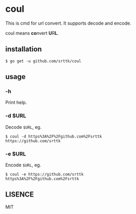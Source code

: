 # coul
This is cmd for url convert. It supports decode and encode.

coul means **co**nvert **U**R**L**.

## installation
```
$ go get -u github.com/srttk/coul
```

## usage
### -h
Print help.

### -d $URL
Decode `$URL`, eg.
```
$ coul -d https%3A%2F%2Fgithub.com%2Fsrttk
https://github.com/srttk
```

### -e $URL
Encode `$URL`, eg.
```
$ coul -e https://github.com/srttk
https%3A%2F%2Fgithub.com%2Fsrttk
```

## LISENCE
MIT
